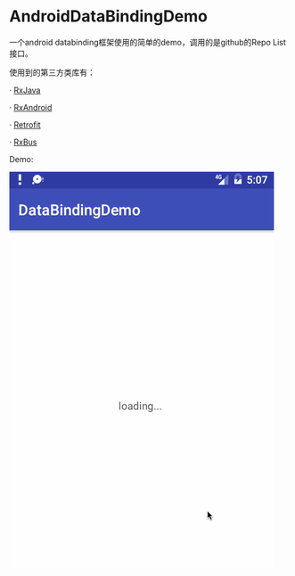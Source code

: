 # AndroidDataBindingDemo

一个android databinding框架使用的简单的demo，调用的是github的Repo List接口。

使用到的第三方类库有：

· [RxJava](https://github.com/ReactiveX/RxJava)

· [RxAndroid](https://github.com/ReactiveX/RxAndroid)

· [Retrofit](https://github.com/square/retrofit)

· [RxBus](https://github.com/AndroidKnife/RxBus)


Demo:

![image](https://github.com/StevenDXC/AndroidDataBindingDemo/blob/master/art/databinding.gif)

